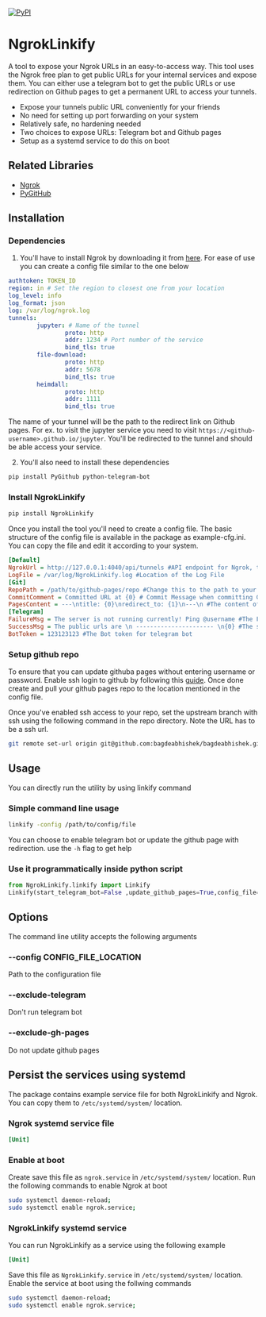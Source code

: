 [![PyPI](https://img.shields.io/pypi/v/NgrokLinkify)](https://pypi.org/project/NgrokLinkify)

# NgrokLinkify

A tool to expose your Ngrok URLs in an easy-to-access way. This tool uses the Ngrok free plan to get public URLs for your internal services and expose them. You can either use a telegram bot to get the public URLs or use redirection on Github pages to get a permanent URL to access your tunnels.


- Expose your tunnels public URL conveniently for your friends
- No need for setting up port forwarding on your system
- Relatively safe, no hardening needed
- Two choices to expose URLs: Telegram bot and Github pages
- Setup as a systemd service to do this on boot

## Related Libraries

- [Ngrok](https://ngrok.com/)
- [PyGitHub](https://github.com/PyGithub/PyGithub)

## Installation
### Dependencies

1. You'll have to install Ngrok by downloading it from [here](https://ngrok.com/download). For ease of use you can create a config file similar to the one below
```yaml
authtoken: TOKEN_ID 
region: in # Set the region to closest one from your location
log_level: info
log_format: json
log: /var/log/ngrok.log
tunnels:
        jupyter: # Name of the tunnel
                proto: http
                addr: 1234 # Port number of the service
                bind_tls: true
        file-download:
                proto: http
                addr: 5678
                bind_tls: true
        heimdall:
                proto: http
                addr: 1111
                bind_tls: true
```
The name of your tunnel will be the path to the redirect link on Github pages. For ex. to visit the jupyter service you need to visit `https://<github-username>.github.io/jupyter`. You'll be redirected to the tunnel and should be able access your service. 

2. You'll also need to install these dependencies
```sh
pip install PyGithub python-telegram-bot
```
### Install NgrokLinkify
```sh
pip install NgrokLinkify
```
Once you install the tool you'll need to create a config file. The basic structure of the config file is available in the package as example-cfg.ini. You can copy the file and edit it according to your system. 
```ini
[Default]
NgrokUrl = http://127.0.0.1:4040/api/tunnels #API endpoint for Ngrok, this is the default value
LogFile = /var/log/NgrokLinkify.log #Location of the Log File
[Git]
RepoPath = /path/to/github-pages/repo #Change this to the path to your local git pages repo
CommitComment = Committed URL at {0} # Commit Message when committing Github Pages
PagesContent = ---\ntitle: {0}\nredirect_to: {1}\n---\n #The content of the redirect file, I use https://github.com/jekyll/jekyll-redirect-from. You can use raw HTML by following https://stackoverflow.com/questions/5411538/redirect-from-an-html-page and replacing the URL by {0} 
[Telegram]
FailureMsg = The server is not running currently! Ping @username #The Failure message to return when Ngrok isn't running
SuccessMsg = The public urls are \n ---------------------- \n{0} #The success message, {0} here contains tunnel name and public url
BotToken = 123123123 #The Bot token for telegram bot
```

### Setup github repo
To ensure that you can update githuba pages without entering username or password. Enable ssh login to github by following this [guide](https://docs.github.com/en/github/authenticating-to-github/connecting-to-github-with-ssh). Once done create and pull your github pages repo to the location mentioned in the config file. 

Once you've enabled ssh access to your repo, set the upstream branch with ssh using the following command in the repo directory. Note the URL has to be a ssh url. 
 ```bash
git remote set-url origin git@github.com:bagdeabhishek/bagdeabhishek.github.io.git 
```

## Usage
You can directly run the utility by using linkify command
### Simple command line usage

```sh
linkify -config /path/to/config/file
```
You can choose to enable telegram bot or update the github page with redirection. use the `-h` flag to get help
### Use it programmatically inside python script

```python
from NgrokLinkify.linkify import Linkify 
Linkify(start_telegram_bot=False ,update_github_pages=True,config_file="/home/abhishek/linkify.ini")
```
## Options
The command line utility accepts the following arguments
###  --config CONFIG_FILE_LOCATION
Path to the configuration file

### --exclude-telegram  
Don't run telegram bot 

### --exclude-gh-pages 
Do not update github pages

## Persist the services using systemd
The package contains example service file for both NgrokLinkify and Ngrok. You can copy them to `/etc/systemd/system/` location.

### Ngrok systemd service file
```ini
[Unit]                                                                                                                  Description=Ngrok                                                                                                       After=network.service                                                                                                                                                                                                                           [Service]                                                                                                               Type=simple                                                                                                             User=user-name                                                                                                           WorkingDirectory=/home/abhishek                                                                                         ExecStart=/path/to/ngrok start --all --config=".ngrok2/ngrok.yml"                                       Restart=on-failure                                                                                                                                                                                                                              [Install]                                                                                                               WantedBy=multi-user.target 
```
### Enable at boot
Create save this file as `ngrok.service` in `/etc/systemd/system/` location. Run the following commands to enable Ngrok at boot
```sh
sudo systemctl daemon-reload;
sudo systemctl enable ngrok.service; 
```

### NgrokLinkify systemd service
You can run NgrokLinkify as a service using the following example 
```ini
[Unit]                                                                                                                  Description=Telegram bot to return URLs                                                                                 After=ngrok.service network.target network-online.target                                                                PartOf=ngrok.service                                                                                                                                                                                                                            [Service]                                                                                                               Type=simple                                                                                                             User=username                                                                                                           ExecStart=/home/username/miniconda3/bin/linkify --config /home/username/linkify.ini                Restart=on-failure                                                                                                                                                                                                                              [Install]                                                                                                               WantedBy=multi-user.target 
```
Save this file as `NgrokLinkify.service` in `/etc/systemd/system/` location. Enable the service at boot using the follwing commands
```sh
sudo systemctl daemon-reload;
sudo systemctl enable ngrok.service; 
```
